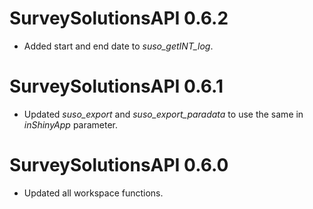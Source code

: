 # SurveySolutionsAPI 0.6.2

* Added start and end date to *suso_getINT_log*.


# SurveySolutionsAPI 0.6.1

* Updated *suso_export* and *suso_export_paradata* to use the same in *inShinyApp* parameter.


# SurveySolutionsAPI 0.6.0

* Updated all workspace functions.


